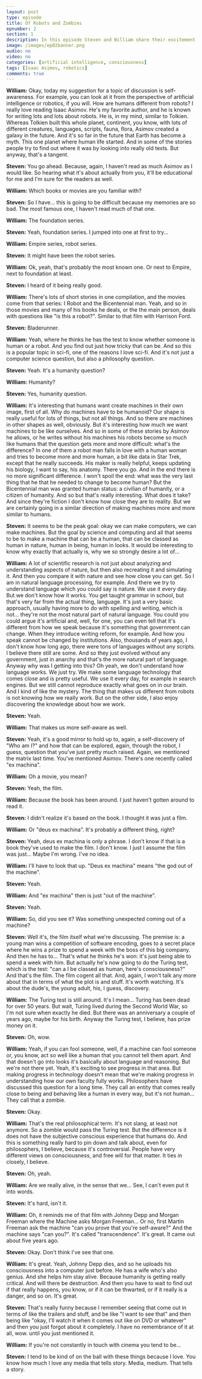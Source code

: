 ```yaml
---
layout: post
type: episode
title: Of Robots and Zombies
epnumber: 2
section: 1
description: In this episode Steven and William share their excitement for science-fiction as it pertains to self-awareness, free will and the difference between man and machine, if there is any. Will there ever be conscious
image: /images/ep02banner.png
audio: no
video: no
categories: [artificial intelligence, consciousness]
tags: [Isaac Asimov, robotics]
comments: true
---
```


<p><b>William:</b> Okay, today my suggestion for a
topic of discussion is self-awareness.
For example, you can look at it from the
perspective of artificial intelligence
or robotics, if you will. How are humans
different from robots? I really love
reading Isaac Asimov.
He's my favorite author, and he is known
for writing lots and lots about robots.
He is, in my mind,
similar to Tolkien. Whereas Tolkien built
this whole planet, continent, you know,
with
lots of different creatures, languages,
scripts, fauna, flora, Asimov created a
galaxy in the future. And it's so far in
the future that Earth has become a myth.
This one planet where human life
started. And in some of the stories
people try to find out where it was by
looking into really old texts. But anyway,
that's a tangent.
</p>

<p><b>Steven:</b> You go ahead. Because, again, I
haven't read as much Asimov as I
would like. So hearing what it's about
actually from you, it'll be
educational for me and I'm sure for the
readers as well.
</p>

<p><b>William:</b> Which books or
movies are you familiar with?
</p>

<p><b>Steven:</b> So I have... this is going to be difficult because my memories are so bad.
The most famous one, I
haven't read much of that one.
</p>

<p><b>William:</b> The foundation series.
</p>

<p><b>Steven:</b> Yeah, foundation series.
I jumped into one at first to try...
</p>

<p><b>William:</b> Empire series, robot series.
</p>

<p><b>Steven:</b> It might
have been the robot series.
</p>

<p><b>William:</b> Ok, yeah, that's probably the most known one.
Or
next to Empire, next to foundation at
least.
</p>

<p><b>Steven:</b> I heard of it being really good.
</p>

<p><b>William:</b> There's lots of short stories in one
compilation, and the movies come from
that series: I Robot and the Bicentennial
man. Yeah, and so in those movies and many
of his books he deals, or the the main
person, deals with questions like "is this
a robot?". Similar to that film with
Harrison Ford.
</p>

<p><b>Steven:</b> Bladerunner.
</p>

<p><b>William:</b> Yeah, where he thinks
he has the test to know whether someone
is human or a robot. And you find out
just how tricky that can be. And so this
is a popular topic in sci-fi, one of
the reasons I love sci-fi.
And it's not just a computer science
question, but also a philosophy question.
</p>

<p><b>Steven:</b> Yeah. It's a humanity question?
</p>

<p><b>William:</b> Humanity?
</p>

<p><b>Steven:</b> Yes, humanity question.
</p>

<p><b>William:</b> It's interesting that humans
want create machines in their own image,
first of all. Why do machines have to be
humanoid? Our shape is really useful
for lots of things, but not all things.
And so there are machines in other
shapes as well, obviously. But it's
interesting how much we want machines to
be like ourselves. And so in some of
these stories by Asimov he allows, or
he writes without his machines his
robots become so much like humans that
the question gets more and more difficult: what's
the difference? In one of them a
robot man falls in love with a human
woman and tries to become more and more
human, a bit like data in Star Trek,
except that he really succeeds. His maker
is really helpful, keeps updating his
biology, I want to say, his anatomy. There
you go. And in the end there is no
more significant difference. I won't
spoil the end: what was the very last thing that
he that he needed to change to become
human? But the Bicentennial man was
granted human status: a civilian of
humanity, or a citizen of humanity. And so
but that's really interesting. What does
it take? And since they're fiction I
don't know how close they are to reality.
But we are certainly going in a similar
direction of making machines more and
more similar to humans.
</p>

<p><b>Steven:</b> It seems to be
the peak goal: okay we can make
computers, we can make machines. But the
goal by science and computing and all
that seems to be to make a machine that
can be a human, that can be classed as
human in nature, human in being, human
in looks.
It would be interesting to know why
exactly that actually is, why we so
strongly desire a lot of...
</p>

<p><b>William:</b> A lot of
scientific research is not just about
analyzing and understanding aspects of
nature, but then also recreating it
and simulating it. And then you compare
it with nature and see how close you can
get. So I am in natural language
processing, for example. And there we try
to understand language which you could
say is nature. We use it every day. But
we don't know how it works. You get
taught grammar in school, but that's very
far from the actual thing, language. It's
just a very basic approach, usually
having more to do with spelling and
writing, which is not... they're not the
most natural part of natural language.
You could you could argue it's
artificial and, well, for one, you can even
tell that it's different from how we
speak because it's something that
government can change. When
they introduce writing reform, for
example. And how you speak cannot be
changed by institutions. Also, thousands
of years ago, I don't know how long ago,
there were tons of languages without any
scripts. I believe there still are some.
And so they just evolved without any
government, just in anarchy and that's
the more natural part of language. Anyway
why was I getting into this? Oh yeah, we
don't understand how language works. We
just try. We make some language
technology that comes close and is
pretty useful. We use it every day, for
example in search engines.
But we still cannot reproduce exactly what
goes on in our brain. And I kind of like
the mystery. The thing that makes us
different from robots is not knowing how
we really work. But on the other side, I
also enjoy discovering the knowledge
about how we work.
</p>

<p><b>Steven:</b> Yeah.
</p>

<p><b>William:</b> That makes us more self-aware as
well.
</p>

<p><b>Steven:</b> Yeah, it's a good mirror to hold
up to, again, a self-discovery of "Who am I?"
and how that can be explored, again,
through the robot,
I guess, question that you've just pretty much
raised. Again, we mentioned the matrix last
time. You've mentioned Asimov. There's one
recently called "ex machina".
</p>

<p><b>William:</b> Oh a movie, you
mean?
</p>

<p><b>Steven:</b> Yeah, the film.
</p>

<p><b>William:</b> Because the book has
been around. I just haven't gotten around
to read it.
</p>

<p><b>Steven:</b> I didn't realize it's
based on the book. I thought it was just
a film.
</p>

<p><b>William:</b> Or "deus ex machina".
It's probably a different thing, right?
</p>

<p><b>Steven:</b> Yeah, deus ex machina is only a phrase. I
don't know if that is a book they've used to make the film. I
don't know. I just I assume the film was
just... Maybe I'm wrong. I've no idea.
</p>

<p><b>William:</b> I'll have to look that up.
"Deus ex machina" means "the god out of the
machine".
</p>

<p><b>Steven:</b> Yeah.
</p>

<p><b>William:</b> And "ex machina" then is just
"out of the machine".
</p>

<p><b>Steven:</b> Yeah.
</p>

<p><b>William:</b> So, did
you see it? Was something unexpected
coming out of a machine?
</p>

<p><b>Steven:</b> Well it's,
the film itself what we're
discussing. The premise is: a young man
wins a competition of software encoding,
goes to a secret place where he wins a
prize to spend a week with the boss of
this big company. And then he has to...
That's what he thinks he's won: it's just
being able to spend a week with him. But
actually he's now
going to do the Turing test, which is
the test: "can a I be classed
as human, here's consciousness?" And
that's the film. The film cogent all that.
And, again, I won't talk any more about that
in terms of what the plot is and stuff.
It's worth watching. It's about the
dude's, the young adult,
his, I guess, discovery.
</p>

<p><b>William:</b> The Turing test is still around. It's I
mean... Turing has been dead for over 50
years. But wait, Turing lived during
the Second World War, so I'm not sure when
exactly he died. But there was an
anniversary a couple of years ago, maybe
for his birth. Anyway
the Turing test, I believe, has prize
money on it.
</p>

<p><b>Steven:</b> Oh, wow.
</p>

<p><b>William:</b> Yeah, if you can fool
someone, well, if a machine can fool
someone or, you know, act so well like a
human that you cannot tell them apart.
And that doesn't go into looks it's
basically about language and reasoning.
But we're not there yet.
Yeah, it's exciting to see progress in that
area. But making progress
in technology doesn't mean that we're
making progress in understanding how our
own faculty fully works. Philosophers
have discussed this question for a long
time. They call an entity that comes
really close to being and behaving like
a human in every way, but it's not human...
They call that a zombie.
</p>

<p><b>Steven:</b> Okay.
</p>

<p><b>William:</b> That's the
real philosophical term. It's not slang,
at least not anymore. So a zombie
would pass the Turing test. But the
difference is it does not have the
subjective conscious experience that
humans do. And this is something really
hard to pin down and talk about, even for
philosophers, I believe, because it's
controversial. People have very different
views on consciousness, and free will for
that matter. It ties in closely, I believe.
</p>

<p><b>Steven:</b> Oh, yeah.
</p>

<p><b>William:</b> Are we really alive, in the sense that we...
See, I can't even put it into words.
</p>

<p><b>Steven:</b> It's
hard, isn't it.
</p>

<p><b>William:</b> Oh, it reminds me of that film
with Johnny Depp and Morgan Freeman
where the Machine asks Morgan Freeman... Or
no, first Martin Freeman ask the machine
"can you prove that you're self-aware?" And
the machine says "can you?". It's called
"transcendence". It's great. It
came out about five years ago.
</p>

<p><b>Steven:</b> Okay. Don't think I've
see that one.
</p>

<p><b>William:</b> It's great.
Yeah, Johnny Depp dies, and so he uploads
his consciousness into a computer just
before. He has a wife who's also genius.
And she helps him
stay alive. Because humanity is getting
really critical. And will there be
destruction. And then you have to wait
to find out if that really happens,
you know, or if it can be thwarted, or if it
really is a danger, and so on. It's great.
</p>

<p><b>Steven:</b> That's really funny because I remember
seeing that come out in terms of like
the trailers and stuff, and be like "I
want to see that" and then being like
"okay, I'll watch it when it comes out
like on DVD or whatever" and then you just
forgot about it completely. I have no
remembrance of it at all, wow.
until you just mentioned it.
</p>

<p><b>William:</b> If
you're not constantly in touch with
cinema you tend to be...
</p>

<p><b>Steven:</b> I tend to be kind
of on the ball with these things because
I love. You know how much I love
any media that tells story. Media,
medium. That tells a story.